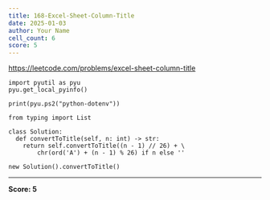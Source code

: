 ```yaml
---
title: 168-Excel-Sheet-Column-Title
date: 2025-01-03
author: Your Name
cell_count: 6
score: 5
---
```


https://leetcode.com/problems/excel-sheet-column-title


```
import pyutil as pyu
pyu.get_local_pyinfo()
```


```
print(pyu.ps2("python-dotenv"))
```


```
from typing import List
```


```
class Solution:
  def convertToTitle(self, n: int) -> str:
    return self.convertToTitle((n - 1) // 26) + \
        chr(ord('A') + (n - 1) % 26) if n else ''
```


```
new Solution().convertToTitle()
```


---
**Score: 5**